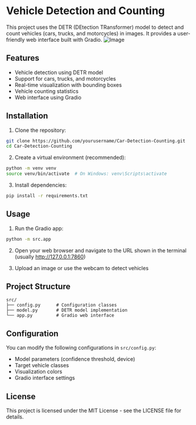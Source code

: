 # Vehicle Detection and Counting

This project uses the DETR (DEtection TRansformer) model to detect and count vehicles (cars, trucks, and motorcycles) in images. It provides a user-friendly web interface built with Gradio.
![Image](https://github.com/user-attachments/assets/0b53c1bf-8e54-40fd-ad22-490f6e1bad75)
## Features

- Vehicle detection using DETR model
- Support for cars, trucks, and motorcycles
- Real-time visualization with bounding boxes
- Vehicle counting statistics
- Web interface using Gradio

## Installation

1. Clone the repository:
```bash
git clone https://github.com/yourusername/Car-Detection-Counting.git
cd Car-Detection-Counting
```

2. Create a virtual environment (recommended):
```bash
python -m venv venv
source venv/bin/activate  # On Windows: venv\Scripts\activate
```

3. Install dependencies:
```bash
pip install -r requirements.txt
```

## Usage

1. Run the Gradio app:
```bash
python -m src.app
```

2. Open your web browser and navigate to the URL shown in the terminal (usually http://127.0.0.1:7860)

3. Upload an image or use the webcam to detect vehicles

## Project Structure

```
src/
├── config.py      # Configuration classes
├── model.py       # DETR model implementation
└── app.py         # Gradio web interface
```

## Configuration

You can modify the following configurations in `src/config.py`:

- Model parameters (confidence threshold, device)
- Target vehicle classes
- Visualization colors
- Gradio interface settings

## License

This project is licensed under the MIT License - see the LICENSE file for details.

